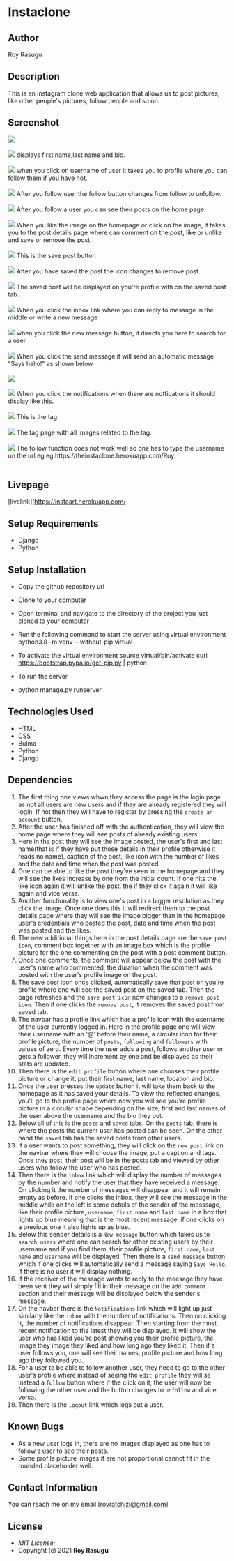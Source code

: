 # Instaclone
## Author
Roy Rasugu

## Description
This is an instagram clone web application that allows us to post pictures, like other people's pictures, follow people and so on.

## Screenshot
<img src="https://github.com/RoyRasugu/Mygallery2.0/raw/master/instagram_clone/static/img/Edit_profile.jpg">
<br>
<br>
<img src="https://github.com/RoyRasugu/Mygallery2.0/raw/master/instagram_clone/static/img/After_edit_profile.jpg">
displays first name,last name and bio.
<br>
<br>
<img src="https://github.com/RoyRasugu/Mygallery2.0/raw/master/instagram_clone/static/img/follow.jpg">
when you click on username of user it takes you to profile where you can follow them if you have not.
<br>
<br>
<img src="https://github.com/RoyRasugu/Mygallery2.0/raw/master/instagram_clone/static/img/unfollow.jpg">
After you follow user the follow button changes from follow to unfollow.
<br>
<br>
<img src="https://github.com/RoyRasugu/Mygallery2.0/raw/master/instagram_clone/static/img/home_post.jpg">
After you follow a user you can see their posts on the home page.
<br>
<br>
<img src="https://github.com/RoyRasugu/Mygallery2.0/raw/master/instagram_clone/static/img/post_details.jpg">
When you like the image on the homepage or click on the image, it takes you to the post details page where can comment on the post, like or unlike and save or remove the post.
<br>
<br>
<img src="https://github.com/RoyRasugu/Mygallery2.0/raw/master/instagram_clone/static/img/save_post.jpg">
This is the save post button
<br>
<br>
<img src="https://github.com/RoyRasugu/Mygallery2.0/raw/master/instagram_clone/static/img/remove_post.jpg">
After you have saved the post the icon changes to remove post.
<br>
<br>
<img src="https://github.com/RoyRasugu/Mygallery2.0/raw/master/instagram_clone/static/img/saved_post.jpg">
The saved post will be displayed on you're profile with on the saved post tab.
<br>
<br>
<img src="https://github.com/RoyRasugu/Mygallery2.0/raw/master/instagram_clone/static/img/search_for_user.jpg">
When you click the inbox link where you can reply to message in the middle or write a new message
<br>
<br>
<img src="https://github.com/RoyRasugu/Mygallery2.0/raw/master/instagram_clone/static/img/search_user.jpg">
when you click the new message button, it directs you here to search for a user
<br>
<br>
<img src="https://github.com/RoyRasugu/Mygallery2.0/raw/master/instagram_clone/static/img/send_message.jpg">
When you click the send message it will send an automatic message "Says hello!" as shown below
<br>
<br>
<img src="https://github.com/RoyRasugu/Mygallery2.0/raw/master/instagram_clone/static/img/message.jpg">
<br>
<br>
<img src="https://github.com/RoyRasugu/Mygallery2.0/raw/master/instagram_clone/static/img/notification.jpg">
When you click the notifications when there are notfications it should display like this.
<br>
<br>
<img src="https://github.com/RoyRasugu/Mygallery2.0/raw/master/instagram_clone/static/img/view_tag.jpg">
This is the tag.
<br>
<br>
<img src="https://github.com/RoyRasugu/Mygallery2.0/raw/master/instagram_clone/static/img/tag.jpg">
The tag page with all images related to the tag.
<br>
<br>
<img src="https://github.com/RoyRasugu/Mygallery2.0/raw/master/instagram_clone/static/img/Follow_function.jpg">
The follow function does not work well so one has to type the username on the url eg eg https://theinstaclone.herokuapp.com/Roy.
<br>
<br>

## Livepage
[livelink](https://instaart.herokuapp.com/

## Setup Requirements
* Django
* Python

## Setup Installation
* Copy the github repository url
* Clone to your computer
* Open terminal and navigate to the directory of the project you just cloned to your computer
* Run the following command to start the server using virtual environment
python3.8 -m venv --without-pip virtual
* To activate the virtual environment
source virtual/bin/activate
curl https://bootstrap.pypa.io/get-pip.py | python
* To run the server

* python manage.py runserver

## Technologies Used
* HTML
* CSS
* Bulma
* Python
* Django

## Dependencies

1. The first thing one views whwn they access the page is the login page as not all users are new users and if they are already registered they will login. If not then they will have to register by pressing the ```create an account``` button.
2. After the user has finished off with the authentication, they will view the home page where they will see posts of already existing users.
3. Here in the post they will see the image posted, the user's first and last name(that is if they have put those details in their profile otherwise it reads no name), caption of the post, like icon with the number of likes and the date and time when the post was posted.
4. One can be able to like the post they've seen in the homepage and they will see the likes increase by one from the initial count. If one hits the like icon again it will unlike the post. the if they click it again it will like again and vice versa.
5. Another functionality is to view one's post in a bigger resolution as they click the image. Once one does this it will redirect them to the post details page where they will see the image bigger than in the homepage, user's credentials who posted the post, date and time when the post was posted and the likes.
6. The new additional things here in the post details page are the ```save post icon```, comment box together with an image box which is the profile picture for the one commenting on the post with a post comment button.
7. Once one comments, the comment will appear below the post with the user's name who commented, the duration when the comment was posted with the user's profile image on the post.
9. The save post icon once clicked, automatically save that post on you're profile where one will see the saved post on the saved tab. Then the page refreshes and the ```save post icon``` now changes to a ```remove post icon```. Then if one clicks the ```remove post```, it removes the saved post from saved tab.
10. The navbar has a profile link which has a profile icon with the username of the user currently logged in. Here in the profile page one will view their username with an '@' before their name, a circular icon for their profile picture, the number of ```posts```, ```following``` and ```followers``` with values of zero. Every time the user adds a post, follows another user or gets a follower, they will increment by one and be displayed as their stats are updated.
11. Then there is the ```edit profile``` button where one chooses their profile picture or change it, put their first name, last name, location and bio.
12. Once the user presses the ```update``` button it will take them back to the homepage as it has saved your details. To view the reflected changes, you'll go to the profile page where now you will see you're profile picture in a circular shape depending on the size, first and last names of the user above the username and the bio they put.
13. Below all of this is the ```posts``` and ```saved``` tabs. On the ```posts``` tab, there is where the posts the current user has posted can be seen. On the other hand the ```saved``` tab has the saved posts from other users. 
14. If a user wants to post something, they will click on the ```new post``` link on the navbar where they will choose the image, put a caption and tags. Once they post, their post will be in the posts tab and viewed by other users who follow the user who has posted.
15. Then there is the ```inbox``` link which will display the number of messages by the number and notify the user that they have received a message. On clicking it the number of messages will disappear and it will remain empty as before. If one clicks the inbox, they will see the message in the middle while on the left is some details of the sender of the messsage, like their profile picture, ```username```, ```first name``` and ```last name``` in a box that lights up blue meaning that is the most recent message. if one clicks on a previous one it also lights up as blue.
16. Below this sender details is a ```New message``` button which takes us to ```search users``` where one can search for other existing users by their username and if you find them, their profile picture, ```first name```, ```last name``` and ```username``` will be displayed. Then there is a ```send message``` button which if one clicks will automatically send a message saying ```Says Hello```. If there is no user it will display nothing. 
17. If the receiver of the message wants to reply to the meesage they have been sent they will simply fill in their message on the ```add comment``` section and their message will be displayed below the sender's message.
18. On the navbar there is the ```Notifications``` link which will light up just similarly like the ```inbox``` with the number of notifications. Then on clicking it, the number of notifications disappear. Then starting from the most recent notification to the latest they will be displayed. It will show the user who has liked you're post showing you their profile picture, the image they image they liked and how long ago they liked it. Then if a user follows you, one will see their names, profile picture and how long ago they followed you.
19. For a user to be able to follow another user, they need to go to the other user's profile where instead of seeing the ```edit profile``` they will se instead a ```follow``` button where if the click on it, the user will now be following the other user and the button changes to ```unfollow``` and vice versa.
20. Then there is the ```logout``` link which logs out a user.

## Known Bugs
* As a new user logs in, there are no images displayed as one has to follow a user to see their posts.
* Some profile picture images if are not proportional cannot fit in the rounded placeholder well.

## Contact Information

You can reach me on my email [royratchizi@gmail.com]

## License
* *MIT License:*
* Copyright (c) 2021 **Roy Rasugu**